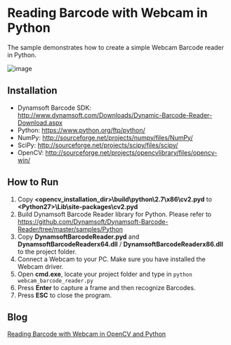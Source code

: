 # Reading Barcode with Webcam in Python
The sample demonstrates how to create a simple Webcam Barcode reader in Python.

![image](http://www.codepool.biz/wp-content/uploads/2015/08/webcam_barcode_result.png)

Installation
-------------
* Dynamsoft Barcode SDK: http://www.dynamsoft.com/Downloads/Dynamic-Barcode-Reader-Download.aspx
* Python: https://www.python.org/ftp/python/
* NumPy: http://sourceforge.net/projects/numpy/files/NumPy/
* SciPy: http://sourceforge.net/projects/scipy/files/scipy/
* OpenCV: http://sourceforge.net/projects/opencvlibrary/files/opencv-win/

How to Run
-----------
1. Copy **\<opencv_installation_dir\>\build\python\2.7\x86\cv2.pyd** to **\<Python27\>\Lib\site-packages\cv2.pyd**
1. Build Dynamsoft Barcode Reader library for Python. Please refer to https://github.com/Dynamsoft/Dynamsoft-Barcode-Reader/tree/master/samples/Python
2. Copy **DynamsoftBarcodeReader.pyd** and **DynamsoftBarcodeReaderx64.dll** / **DynamsoftBarcodeReaderx86.dll** to the project folder.
3. Connect a Webcam to your PC. Make sure you have installed the Webcam driver.
4. Open **cmd.exe**, locate your project folder and type in ``python webcam_barcode_reader.py``
5. Press **Enter** to capture a frame and then recognize Barcodes.
6. Press **ESC** to close the program.

Blog
----
[Reading Barcode with Webcam in OpenCV and Python][1]

[1]:http://www.codepool.biz/opencv-python-webcam-barcode-reader.html
